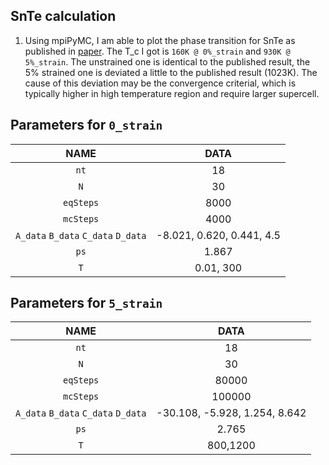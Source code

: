 ## SnTe calculation

1. Using mpiPyMC, I am able to plot the phase transition for SnTe as published in [paper](https://aip.scitation.org/doi/10.1063/1.4996171). The T_c I got is `160K @ 0%_strain` and `930K @ 5%_strain`. The unstrained one is identical to the published result, the 5% strained one is deviated a little to the published result (1023K). The cause of this deviation may be the convergence criterial, which is typically higher in high temperature region and require larger supercell.

## Parameters for `0_strain`
| NAME                   | DATA                                       |
|:----------------------:|:------------------------------------------:|
| `nt`                   | 18                                         |
| `N`                    | 30                                         |
| `eqSteps`              | 8000                                       |
| `mcSteps`              | 4000                                       |
| `A_data` `B_data` `C_data` `D_data`| -8.021, 0.620, 0.441, 4.5      |
| `ps`                   | 1.867                                      |
| `T`                    | 0.01, 300                                  |

## Parameters for `5_strain`
| NAME                   | DATA                                       |
|:----------------------:|:------------------------------------------:|
| `nt`                   | 18                                         |
| `N`                    | 30                                         |
| `eqSteps`              | 80000                                      |
| `mcSteps`              | 100000                                     |
| `A_data` `B_data` `C_data` `D_data`| -30.108, -5.928, 1.254, 8.642  |
| `ps`                   | 2.765                                      |
| `T`                    | 800,1200                                   |
